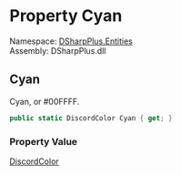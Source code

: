 # Property Cyan

Namespace: [DSharpPlus.Entities](DSharpPlus.Entities.md)  
Assembly: DSharpPlus.dll

## <a id="DSharpPlus_Entities_DiscordColor_Cyan"></a>Cyan

Cyan, or #00FFFF.

```csharp
public static DiscordColor Cyan { get; }
```

### Property Value

[DiscordColor](DSharpPlus.Entities.DiscordColor.md)

